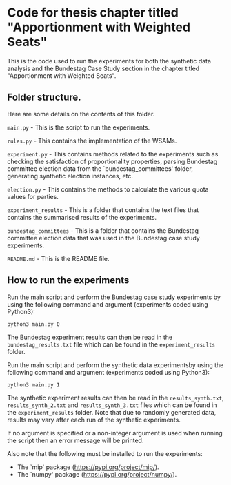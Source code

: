 # Code for thesis chapter titled "Apportionment with Weighted Seats"

This is the code used to run the experiments for both the synthetic data analysis and the Bundestag Case Study section in the
chapter titled "Apportionment with Weighted Seats".

## Folder structure.

Here are some details on the contents of this folder.

`main.py` - This is the script to run the experiments.

`rules.py` - This contains the implementation of the WSAMs.

`experiment.py` - This contains methods related to the experiments such as checking the satisfaction of proportionality properties, parsing Bundestag committee election data from the `bundestag_committees' folder, generating synthetic election instances, etc.

`election.py` - This contains the methods to calculate the various quota values for parties.

`experiment_results` - This is a folder that contains the text files that contains the summarised results of the experiments.

`bundestag_committees` - This is a folder that contains the Bundestag committee election data that was used in the Bundestag case study experiments.

`README.md` - This is the README file.

## How to run the experiments

Run the main script and perform the Bundestag case study experiments by using the following command and argument (experiments coded using Python3):

	python3 main.py 0

The Bundestag experiment results can then be read in the `bundestag_results.txt` file which can be found in the `experiment_results` folder.

Run the main script and perform the synthetic data experimentsby using the following command and argument (experiments coded using Python3):

	python3 main.py 1

The synthetic experiment results can then be read in the `results_synth.txt`, `results_synth_2.txt` and `results_synth_3.txt` files which can be found in the `experiment_results` folder. Note that due to randomly generated data, results may vary after each run of the synthetic experiments.

If no argument is specified or a non-integer argument is used when running the script then an error message will be printed.

Also note that the following must be installed to run the experiments:

- The `mip' package (https://pypi.org/project/mip/).
- The `numpy' package (https://pypi.org/project/numpy/).